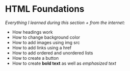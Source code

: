 <h1>HTML Foundations</h1>
<p></p>
<p><em>Everything I learned during this section + from the internet:</em></p>
<ul>
  <li>How headings work</li>
  <li>How to change background color</li>
  <li>How to add images using img src</li>
  <li>How to add links using a href</li>
  <li>How to add ordered and unordered lists</li>
  <li>How to create a button</li>
  <li>How to create <b>bold text</b> as well as <em>emphasized text</em> </li>
</ul>
